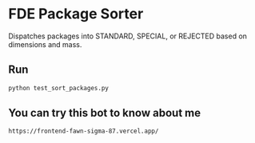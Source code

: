 # FDE Package Sorter

Dispatches packages into STANDARD, SPECIAL, or REJECTED based on dimensions and mass.


## Run

```bash
python test_sort_packages.py
```
## You can try this bot to know about me
```bash
https://frontend-fawn-sigma-87.vercel.app/

